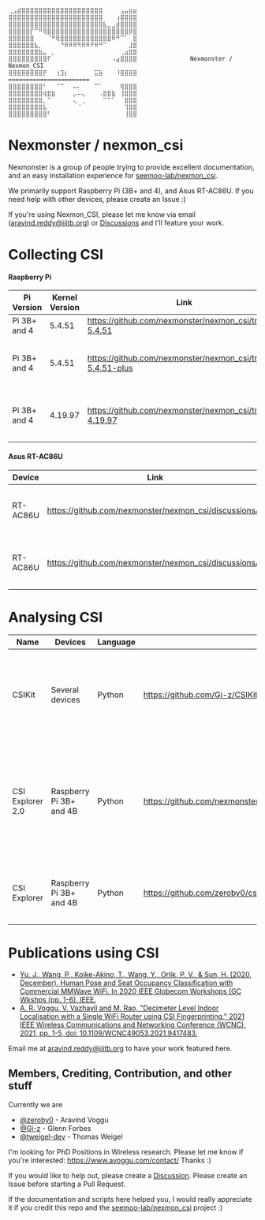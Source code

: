 ```
⢀⣠⣾⣿⣿⣿⣿⣿⣿⣿⣿⣿⣿⣿⣿⣿⣿⣿⣿⣿⣿⣿⠀⠀⠀⠀⣠⣤⣶⣶
⣿⣿⣿⣿⣿⣿⣿⣿⣿⣿⣿⣿⣿⣿⣿⣿⣿⣿⣿⣿⣿⣿⠀⠀⠀⢰⣿⣿⣿⣿
⣿⣿⣿⣿⣿⣿⣿⣿⣿⣿⣿⣿⣿⣿⣿⣿⣿⣿⣿⣿⣿⣿⣧⣀⣀⣾⣿⣿⣿⣿
⣿⣿⣿⣿⣿⡏⠉⠛⢿⣿⣿⣿⣿⣿⣿⣿⣿⣿⣿⣿⣿⣿⣿⣿⣿⣿⣿⣿⡿⣿
⣿⣿⣿⣿⣿⣿⠀⠀⠀⠈⠛⢿⣿⣿⣿⣿⣿⣿⣿⣿⣿⣿⣿⣿⠿⠛⠉⠁⠀⣿
⣿⣿⣿⣿⣿⣿⣧⡀⠀⠀⠀⠀⠙⠿⠿⠿⠻⠿⠿⠟⠿⠛⠉⠀⠀⠀⠀⠀⣸⣿
⣿⣿⣿⣿⣿⣿⣿⣷⣄⠀⡀⠀⠀⠀⠀⠀⠀⠀⠀⠀⠀⠀⠀⠀⠀⠀⢀⣴⣿⣿
⣿⣿⣿⣿⣿⣿⣿⣿⣿⠏⠀⠀⠀⠀⠀⠀⠀⠀⠀⠀⠀⠀⠀⠀⠠⣴⣿⣿⣿⣿               Nexmonster / Nexmon_CSI
⣿⣿⣿⣿⣿⣿⣿⣿⡟⠀⠀⢰⣹⡆⠀⠀⠀⠀⠀⠀⣭⣷⠀⠀⠀⠸⣿⣿⣿⣿               =======================
⣿⣿⣿⣿⣿⣿⣿⣿⠃⠀⠀⠈⠉⠀⠀⠤⠄⠀⠀⠀⠉⠁⠀⠀⠀⠀⢿⣿⣿⣿
⣿⣿⣿⣿⣿⣿⣿⣿⢾⣿⣷⠀⠀⠀⠀⡠⠤⢄⠀⠀⠀⠠⣿⣿⣷⠀⢸⣿⣿⣿
⣿⣿⣿⣿⣿⣿⣿⣿⡀⠉⠀⠀⠀⠀⠀⢄⠀⢀⠀⠀⠀⠀⠉⠉⠁⠀⠀⣿⣿⣿
⣿⣿⣿⣿⣿⣿⣿⣿⣧⠀⠀⠀⠀⠀⠀⠀⠈⠀⠀⠀⠀⠀⠀⠀⠀⠀⠀⢹⣿⣿
⣿⣿⣿⣿⣿⣿⣿⣿⣿⠃⠀⠀⠀⠀⠀⠀⠀⠀⠀⠀⠀⠀⠀⠀⠀⠀⠀⢸⣿⣿
```
# Nexmonster / nexmon_csi

Nexmonster is a group of people trying to provide excellent documentation, and an easy installation experience for [seemoo-lab/nexmon_csi](https://github.com/seemoo-lab/nexmon_csi).

We primarily support Raspberry Pi (3B+ and 4), and Asus RT-AC86U. If you need help with other devices, please create an Issue :)

If you're using Nexmon_CSI, please let me know via email (aravind.reddy@iiitb.org) or [Discussions](https://github.com/nexmonster/nexmon_csi/discussions) and I'll feature your work.

# Collecting CSI

#### Raspberry Pi

Pi Version | Kernel Version | Link | Notes
---|---|---|---
Pi 3B+ and 4 | 5.4.51 | https://github.com/nexmonster/nexmon_csi/tree/pi-5.4.51 | This is the **recommended** version.
Pi 3B+ and 4 | 5.4.51 | https://github.com/nexmonster/nexmon_csi/tree/pi-5.4.51-plus | Like 5.4.51, but includes more data like RSSI, Source and Destination Mac ID. Use https://github.com/zeroby0/csi-explorer to plot data.
Pi 3B+ and 4 | 4.19.97 | https://github.com/nexmonster/nexmon_csi/tree/pi-4.19.97 | Uses the legacy 4.19.97 Kernel. Use this if you're facing problems with other versions, or you need to use Kernel v4.19.97 for some reason.


#### Asus RT-AC86U

Device | Link | Notes
---|---|---
RT-AC86U | https://github.com/nexmonster/nexmon_csi/discussions/2 | Short and Quick guide using precompiled binaries
RT-AC86U | https://github.com/nexmonster/nexmon_csi/discussions/7 | Longer guide that shows how to compile from source


# Analysing CSI

Name | Devices | Language | Link | Notes 
---|---|---|---|---
CSIKit | Several devices | Python | https://github.com/Gi-z/CSIKit | A feature rich decoder supporting many input formats and sources
CSI Explorer 2.0 | Raspberry Pi 3B+ and 4B | Python | https://github.com/nexmonster/nexmon_csi/tree/feature/python/utils/python | CSI decoder and plotter optimised for speed. You can embed it into your scripts to read CSI and process it
CSI Explorer | Raspberry Pi 3B+ and 4B | Python | https://github.com/zeroby0/csi-explorer | CSI reader designed for 5.4.51-plus branch

# Publications using CSI


- [Yu, J., Wang, P., Koike-Akino, T., Wang, Y., Orlik, P. V., & Sun, H. (2020, December). Human Pose and Seat Occupancy Classification with Commercial MMWave WiFi. In 2020 IEEE Globecom Workshops (GC Wkshps (pp. 1-6). IEEE.](https://ieeexplore.ieee.org/document/9367535)
- [A. R. Voggu, V. Vazhayil and M. Rao, "Decimeter Level Indoor Localisation with a Single WiFi Router using CSI Fingerprinting," 2021 IEEE Wireless Communications and Networking Conference (WCNC), 2021, pp. 1-5, doi: 10.1109/WCNC49053.2021.9417483.](https://www.avoggu.com/papers/1570682474.pdf)

Email me at aravind.reddy@iiitb.org to have your work featured here.

## Members, Crediting, Contribution, and other stuff

Currently we are
* [@zeroby0](https://github.com/zeroby0) - Aravind Voggu
* [@Gi-z](https://github.com/Gi-z) - Glenn Forbes
* [@tweigel-dev](https://github.com/tweigel-dev) - Thomas Weigel

I'm looking for PhD Positions in Wireless research. Please let me know if you're interested: https://www.avoggu.com/contact/ Thanks :)

If you would like to help out, please create a [Discussion](https://github.com/nexmonster/nexmon_csi/discussions). Please create an Issue before starting a Pull Request.

If the documentation and scripts here helped you, I would really appreciate it if you credit this repo and the [seemoo-lab/nexmon_csi](https://github.com/seemoo-lab/nexmon_csi) project :)
